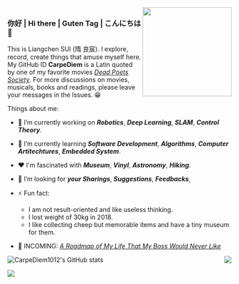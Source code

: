 <img align='right' src='https://user-images.githubusercontent.com/5713670/87202985-820dcb80-c2b6-11ea-9f56-7ec461c497c3.gif' width='200"'>

### 你好 | Hi there | Guten Tag | こんにちは 👋

This is Liangchen SUI (隋 良宸). I explore, record, create things that amuse myself here. My GitHub ID **CarpeDiem** is a Latin quoted by one of my favorite movies _[Dead Poets Society](https://en.wikipedia.org/wiki/Dead_Poets_Society)_. For more discussions on movies, musicals, books and readings, please leave your messages in the Issues. 😁

Things about me:

- 🔭 I’m currently working on **_Robotics_**, **_Deep Learning_**, **_SLAM_**, **_Control Theory_**.
- 🌱 I’m currently learning **_Software Development_**, **_Algorithms_**, **_Computer Artitechtures_**, **_Embedded System_**.
- ❤️ I'm fascinated with **_Museum_**, **_Vinyl_**, **_Astronomy_**, **_Hiking_**.
- 🤔 I’m looking for **_your Sharings_**, **_Suggestions_**, **_Feedbacks_**,
- ⚡ Fun fact:
  - I am not result-oriented and like useless thinking.
  - I lost weight of 30kg in 2018.
  - I like collecting cheep but memorable items and have a tiny museum for them.

- 👀 INCOMING: _[A Roadmap of My Life That My Boss Would Never Like]()_

<!-- ![CarpeDiem1012's Most used languages](https://github-readme-stats.vercel.app/api/top-langs/?username=CarpeDiem1012&layout=compact&hide_border=true&langs_count=10&theme=aura) -->
  
<img align='right' src='https://github-readme-stats.vercel.app/api/top-langs/?username=CarpeDiem1012&hide_border=true&langs_count=10&theme=aura'>

![CarpeDiem1012's GitHub stats](https://github-readme-stats.vercel.app/api?username=CarpeDiem1012&count_private=true&hide_border=true&show_icons=true&theme=aura)
  
<img align='center' src='https://visitor-badge.glitch.me/badge?page_id=CarpeDiem1012'>
